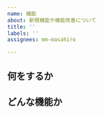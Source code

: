 ```yaml
---
name: 機能
about: 新規機能や機能改善について
title: ''
labels: ''
assignees: mm-masahiro

---
```


## 何をするか

## どんな機能か
